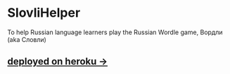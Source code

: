 # SlovliHelper
To help Russian language learners play the Russian Wordle game, Вордли (aka Словли)
## [deployed on heroku ->](https://slovlihelper-026c174eefe2.herokuapp.com)
